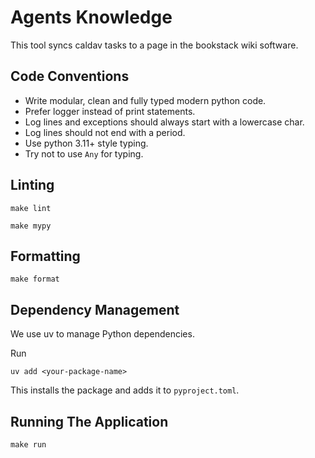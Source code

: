 # Agents Knowledge

This tool syncs caldav tasks to a page in the bookstack wiki software.

## Code Conventions

- Write modular, clean and fully typed modern python code.
- Prefer logger instead of print statements.
- Log lines and exceptions should always start with a lowercase char.
- Log lines should not end with a period.
- Use python 3.11+ style typing.
- Try not to use `Any` for typing.


## Linting
```
make lint
```

```
make mypy
```

## Formatting


```
make format
```

## Dependency Management

We use uv to manage Python dependencies.

Run

```
uv add <your-package-name>
```

This installs the package and adds it to `pyproject.toml`.

## Running The Application

```
make run
```
